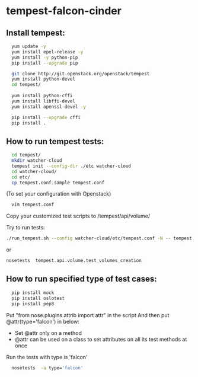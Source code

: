 # tempest-falcon-cinder
## Install tempest:
```bash  
  yum update -y
  yum install epel-release -y
  yum install -y python-pip
  pip install --upgrade pip

  git clone http://git.openstack.org/openstack/tempest
  yum install python-devel
  cd tempest/
    
  yum install python-cffi
  yum install libffi-devel
  yum install openssl-devel -y

  pip install --upgrade cffi
  pip install .
```

## How to run tempest tests:
```bash
  cd tempest/
  mkdir watcher-cloud
  tempest init --config-dir ./etc watcher-cloud
  cd watcher-cloud/
  cd etc/
  cp tempest.conf.sample tempest.conf
```
(To set your configuration with Openstack)
```bash
  vim tempest.conf 
```
  
  Copy your customized test scripts to /tempest/api/volume/
   
  Try to run tests:
  ```bash
  ./run_tempest.sh --config watcher-cloud/etc/tempest.conf -N -- tempest.api.volume.v2.test_volumes_list
  ```
   or
  ```bash
  nosetests  tempest.api.volume.test_volumes_creation
  ```

## How to run specified type of test cases:
```bash
  pip install mock
  pip install oslotest
  pip install pep8
```
Put "from nose.plugins.attrib import attr" in the script
And then put @attr(type='falcon') in below:
* Set @attr only on a method
* @attr can be used on a class to set attributes on all its test methods at once

Run the tests with type is 'falcon'
```bash
  nosetests  -a type='falcon'
```
